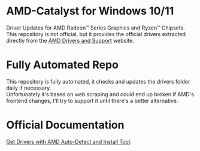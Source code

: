 # AMD-Catalyst for Windows 10/11
Driver Updates for AMD Radeon™ Series Graphics and Ryzen™ Chipsets.\
This repository is not official, but it provides the official drivers extracted directly from the [AMD Drivers and Support](https://www.amd.com/en/support) website.
# Fully Automated Repo
This repository is fully automated, it checks and updates the drivers folder daily if necessary.\
Unfortunately it's based on web scraping and could end up broken if AMD's frontend changes, I'll try to support it until there's a better alternative.
# Official Documentation
[Get Drivers with AMD Auto-Detect and Install Tool](https://www.amd.com/en/support). 
